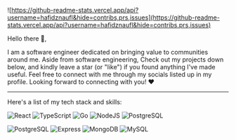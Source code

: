 ![https://github-readme-stats.vercel.app/api?username=hafidznaufl&hide=contribs,prs,issues](https://github-readme-stats.vercel.app/api?username=hafidznaufl&hide=contribs,prs,issues)

Hello there 👋,

I am a software engineer dedicated on bringing value to communities around me. Aside from software engineering, Check out my projects down below, and kindly leave a star (or "like") if you found anything I've made useful. Feel free to connect with me through my socials listed up in my profile. Looking forward to connecting with you! ❤️

---

Here's a list of my tech stack and skills:

![React](https://img.shields.io/badge/-React-lightblue?style=for-the-badge)
![TypeScript](https://img.shields.io/badge/-TypeScript-lightblue?style=for-the-badge)
![Go](https://img.shields.io/badge/-Go-lightblue?style=for-the-badge)
![NodeJS](https://img.shields.io/badge/-NodeJS-lightblue?style=for-the-badge)
![PostgreSQL](https://img.shields.io/badge/-PostgreSQL-lightblue?style=for-the-badge)

![PostgreSQL](https://img.shields.io/badge/-PostgreSQL-white?style=for-the-badge)
![Express](https://img.shields.io/badge/-ExpressJS-white?style=for-the-badge)
![MongoDB](https://img.shields.io/badge/-Mongodb-white?style=for-the-badge)
![MySQL](https://img.shields.io/badge/-MySql-white?style=for-the-badge)

<!--![https://github-readme-stats.vercel.app/api?username=hafidznaufl&hide=contribs,prs,issues](https://github-readme-stats.vercel.app/api?username=hafidznaufl&hide=contribs,prs,issues)--!>
<!--
**hafidznaufl/hafidznaufl** is a ✨ _special_ ✨ repository because its `README.md` (this file) appears on your GitHub profile.

[![](https://visitcount.itsvg.in/api?id=hafidznaufl&icon=0&color=0)](https://visitcount.itsvg.in)

![](https://github-readme-streak-stats.herokuapp.com/?user=hafidznaufl&theme=radical&hide_border=false)<br/>
![](https://github-readme-stats.vercel.app/api/top-langs/?username=hafidznaufl&theme=radical&hide_border=false&include_all_commits=true&count_private=false&layout=compact)

Here are some ideas to get you started:

- 🔭 I’m currently working on ...
- 🌱 I’m currently learning ...
- 👯 I’m looking to collaborate on ...
- 🤔 I’m looking for help with ...
- 💬 Ask me about ...
- 📫 How to reach me: ...
- 😄 Pronouns: ...
- ⚡ Fun fact: ...
-->
